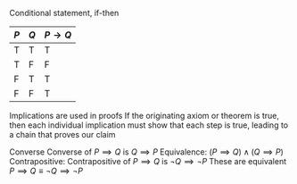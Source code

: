 Conditional statement, if-then

| $P$ | $Q$ | $P\to Q$ |
| --- | --- | -------- |
| T   | T   | T        |
| T   | F   | F        |
| F   | T   | T        |
| F   | F   | T        |
Implications are used in proofs
	If the originating axiom or theorem is true, then each individual implication must show that each step is true, leading to a chain that proves our claim

Converse
	Converse of $P\implies Q$ is $Q\implies P$
Equivalence:
	$(P\implies Q)\land(Q\implies P)$
Contrapositive:
	Contrapositive of $P\implies Q$ is $\neg Q\implies \neg P$
	These are equivalent $P\implies Q\equiv \neg Q\implies \neg P$
	